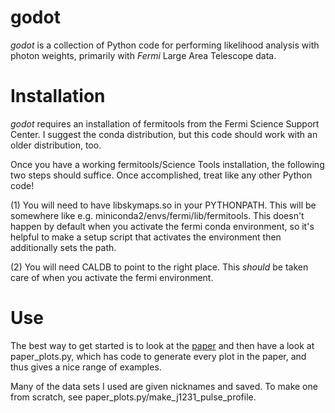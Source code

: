 # godot

*godot* is a collection of Python code for performing likelihood analysis with photon weights, primarily with *Fermi* Large Area Telescope data.

# Installation
*godot* requires an installation of fermitools from the Fermi Science Support Center.  I suggest the conda distribution, but this code should work with an older distribution, too.

Once you have a working fermitools/Science Tools installation, the following two steps should suffice.  Once accomplished, treat like any other Python code!

(1) You will need to have libskymaps.so in your PYTHONPATH.  This will be somewhere like e.g. miniconda2/envs/fermi/lib/fermitools.  This doesn't happen by default when you activate the fermi conda environment, so it's helpful to make a setup script that activates the environment then additionally sets the path.

(2) You will need CALDB to point to the right place.  This *should* be taken care of when you activate the fermi environment.

# Use

The best way to get started is to look at the [paper](https://ui.adsabs.harvard.edu/abs/2019ApJ...885...92K/abstract) and then have a look at paper_plots.py, which has code to generate every plot in the paper, and thus gives a nice range of examples.

Many of the data sets I used are given nicknames and saved.  To make one from scratch, see paper_plots.py/make_j1231_pulse_profile.
